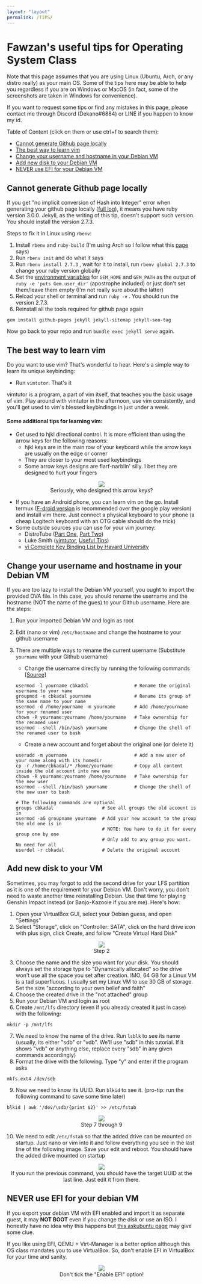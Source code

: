 ```yaml
---
layout: "layout"
permalink: /TIPS/
---
```

# Fawzan's useful tips for Operating System Class
Note that this page assumes that you are using Linux (Ubuntu, Arch, or any distro really) as your main OS. Some of the tips here may be able to help you regardless if you are on Windows or MacOS (in fact, some of the screenshots are taken in Windows for convenience).

If you want to request some tips or find any mistakes in this page, please contact me through Discord (Dekano#6884) or LINE if you happen to know my id.

Table of Content (click on them or use ctrl+f to search them):
- [Cannot generate Github page locally](#gen-ghp)
- [The best way to learn vim](#learn-vim)
- [Change your username and hostname in your Debian VM](#change-name)
- [Add new disk to your Debian VM](#add-disk)
- [NEVER use EFI for your Debian VM](#no-efi)
 
## Cannot generate Github page locally <a name="gen-ghp"></a>
If you get "no implicit conversion of Hash into Integer" error when generating your github page locally ([full log](https://fawzakin.github.io/os212/LOG/ghp-log.txt)), it means you have ruby version 3.0.0. Jekyll, as the writing of this tip, doesn't support such version. You should install the version 2.7.3.

Steps to fix it in Linux using `rbenv`:
1. Install `rbenv` and `ruby-build` (I'm using Arch so I follow what this [page](https://wiki.archlinux.org/title/rbenv) says)
2. Run `rbenv init` and do what it says
3. Run `rbenv install 2.7.3` , wait for it to install, run `rbenv global 2.7.3` to change your ruby version globally
4. Set the [environment variables](https://wiki.archlinux.org/title/Environment_variables#Per_user) for `GEM_HOME` and `GEM_PATH` as the output of `ruby -e 'puts Gem.user_dir'` (apostrophe included) or just don't set them/leave them empty (I'm not really sure about the latter)
5. Reload your shell or terminal and run `ruby -v` . You should run the version 2.7.3. 
6. Reinstall all the tools required for github page again
```
gem install github-pages jekyll jekyll-sitemap jekyll-seo-tag
```
Now go back to your repo and run `bundle exec jekyll serve` again.

## The best way to learn vim <a name="learn-vim"></a>
Do you want to use vim? That's wonderful to hear. Here's a simple way to learn its unique keybinding:

- Run `vimtutor`. That's it  

vimtutor is a program, a part of vim itself, that teaches you the basic usage of vim. Play around with vimtutor in the afternoon, use vim consistently, and you'll get used to vim's blessed keybindings in just under a week.

#### Some additional tips for learning vim:
- Get used to hjkl directional control. It is more efficient than using the arrow keys for the following reasons:
    - hjkl keys are in the main row of your keyboard while the arrow keys are usually on the edge or corner
    - They are closer to your most used keybindings
    - Some arrow keys designs are flarf-narblin' silly. I bet they are designed to hurt your fingers
<p align=center>
    <img src="https://raw.githubusercontent.com/fawzakin/screenpaper/main/Screenshots/arrow-keys.png"> <br>
    Seriously, who designed this arrow keys?
</p>

- If you have an Android phone, you can learn vim on the go. Install termux ([F-droid version](https://f-droid.org/en/packages/com.termux/) is recommended over the google play version) and install vim there. Just connect a physical keyboard to your phone (a cheap Logitech keyboard with an OTG cable should do the trick)
- Some outside sources you can use for your vim journey:
    - DistroTube ([Part One](https://www.youtube.com/watch?v=ER5JYFKkYDg), [Part Two](https://www.youtube.com/watch?v=tExTz7GnpdQ))
    - Luke Smith ([vimtutor](https://www.youtube.com/watch?v=d8XtNXutVto), [Useful Tips](https://www.youtube.com/watch?v=bQfFvExpZDU))
    - [vi Complete Key Binding List by Havard University](https://hea-www.harvard.edu/~fine/Tech/vi.html)

## Change your username and hostname in your Debian VM <a name="change-name"></a>
If you are too lazy to install the Debian VM yourself, you ought to import the provided OVA file. In this case, you should rename the username and the hostname (NOT the name of the gues) to your Github username. Here are the steps:
1. Run your imported Debian VM and login as root
2. Edit (nano or vim) `/etc/hostname` and change the hostname to your github username
3. There are multiple ways to rename the current username (Substitute `yourname` with your Github username)
    - Change the username directly by running the following commands [[Source](https://www.cyberciti.biz/faq/howto-change-rename-user-name-id/)]
 
    ```
    usermod -l yourname cbkadal                 # Rename the original username to your name
    groupmod -n cbkadal yourname                # Rename its group of the same name to your name
    usermod -d /home/yourname -m yourname       # Add /home/yourname for your renamed user
    chown -R yourname:yourname /home/yourname   # Take ownership for the renamed user
    usermod --shell /bin/bash yourname          # Change the shell of the renamed user to bash
    ```
    - Create a new account and forget about the original one (or delete it)
     
    ```
    useradd -m yourname                         # Add a new user of your name along with its homedir
    cp -r /home/cbkadal/* /home/yourname        # Copy all content inside the old account into new one
    chown -R yourname:yourname /home/yourname   # Take ownership for the new user
    usermod --shell /bin/bash yourname          # Change the shell of the new user to bash

    # The following commands are optional
    groups cbkadal                  # See all groups the old account is in
    usermod -aG groupname yourname  # Add your new account to the group the old one is in
                                    # NOTE: You have to do it for every group one by one
                                    # Only add to any group you want. No need for all
    userdel -r cbkadal              # Delete the original account 
    ```

## Add new disk to your VM <a name="add-disk"></a>
Sometimes, you may forgot to add the second drive for your LFS partition as it is one of the requirement for your Debian VM. Don't worry, you don't need to waste another time reinstalling Debian. Use that time for playing Genshin Impact instead (or Banjo-Kazooie if you are me). Here's how:
1. Open your VirtualBox GUI, select your Debian guess, and open "Settings"
2. Select "Storage", click on "Controller: SATA", click on the hard drive icon with plus sign, click Create, and follow "Create Virtual Hard Disk"
<p align=center>
    <img src="https://raw.githubusercontent.com/fawzakin/screenpaper/main/Screenshots/add-disk-gui.png"> <br>
    Step 2
</p>

3. Choose the name and the size you want for your disk. You should always set the storage type to "Dynamically allocated" so the drive won't use all the space you set after creation. IMO, 64 GB for a Linux VM is a tad superfluous. I usually set my Linux VM to use 30 GB of storage. Set the size "according to your own belief and faith"
4. Choose the created drive in the "not attached" group
5. Run your Debian VM and login as root
6. Create `/mnt/lfs` directory (even if you already created it just in case) with the following:
```
mkdir -p /mnt/lfs
```
7. We need to know the name of the drive. Run `lsblk` to see its name (usually, its either "sdb" or "vdb". We'll use "sdb" in this tutorial. If it shows "vdb" or anything else, replace every "sdb" in any given commands accordingly)
8. Format the drive with the following. Type "y" and enter if the program asks
```
mkfs.ext4 /dev/sdb
```
9. Now we need to know its UUID. Run `blkid` to see it. (pro-tip: run the following command to save some time later)
```
blkid | awk '/dev/\sdb/{print $2}' >> /etc/fstab
```
<p align=center>
    <img src="https://raw.githubusercontent.com/fawzakin/screenpaper/main/Screenshots/add-disk-lsblk.png"> <br>
    Step 7 through 9
</p>

10. We need to edit `/etc/fstab` so that the added drive can be mounted on startup. Just nano or vim into it and follow everything you see in the last line of the following image. Save your edit and reboot. You should have the added drive mounted on startup
<p align=center>
    <img src="https://raw.githubusercontent.com/fawzakin/screenpaper/main/Screenshots/add-disk-fstab.png"> <br>
    If you run the previous command, you should have the target UUID at the last line. Just edit it from there.
</p>

## NEVER use EFI for your debian VM <a name="no-efi"></a>
If you export your debian VM with EFI enabled and import it as separate guest, it may **NOT BOOT** even if you change the disk or use an ISO. I honestly have no idea why this happens but [this askubuntu page](https://askubuntu.com/questions/454557/virtualbox-virtual-machines-wont-boot-after-cloning) may give some clue. 

If you like using EFI, QEMU + Virt-Manager is a better option although this OS class mandates you to use VirtualBox. So, don't enable EFI in VirtualBox for your time and sanity.

<p align=center>
    <img src="https://raw.githubusercontent.com/fawzakin/screenpaper/main/Screenshots/no-efi.png"> <br>
    Don't tick the "Enable EFI" option!
</p>

